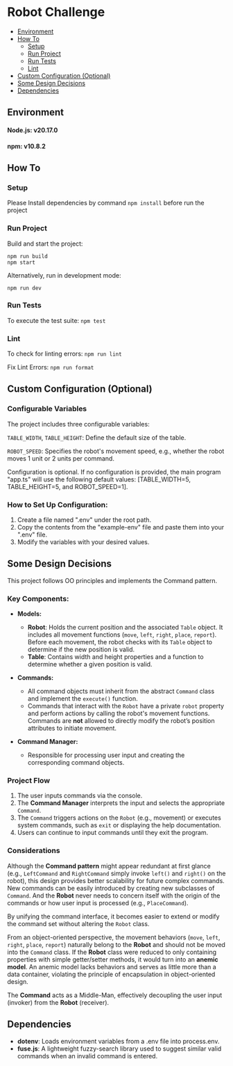# Robot Challenge

- [Environment](#environment)
- [How To](#how-to)
  - [Setup](#setup)
  - [Run Project](#run-project)
  - [Run Tests](#run-tests)
  - [Lint](#lint)
- [Custom Configuration (Optional)](#custom-configuration-optional)
- [Some Design Decisions](#some-design-decisions)
- [Dependencies](#dependencies)

## Environment

#### **Node.js**: v20.17.0

#### **npm**: v10.8.2


## How To

### Setup

Please Install dependencies by command `npm install` before run the project

### Run Project

Build and start the project:

```
npm run build
npm start
```

Alternatively, run in development mode:

```
npm run dev
```

### Run Tests

To execute the test suite: `npm test`

### Lint

To check for linting errors: `npm run lint`

Fix Lint Errors: `npm run format`

## Custom Configuration (Optional)

### Configurable Variables

The project includes three configurable variables:

`TABLE_WIDTH`, `TABLE_HEIGHT`: Define the default size of the table.

`ROBOT_SPEED`: Specifies the robot's movement speed, e.g., whether the robot moves 1 unit or 2 units per command.

Configuration is optional. If no configuration is provided, the main program "app.ts" will use the following default values: [TABLE_WIDTH=5, TABLE_HEIGHT=5, and ROBOT_SPEED=1].

### How to Set Up Configuration:

1. Create a file named ".env" under the root path.
2. Copy the contents from the "example-env" file and paste them into your ".env" file.
3. Modify the variables with your desired values.


## Some Design Decisions
This project follows OO principles and implements the Command pattern.

### Key Components:

- **Models:**
  - **Robot**: Holds the current position and the associated `Table` object. It includes all movement functions (`move`, `left`, `right`, `place`, `report`). Before each movement, the robot checks with its `Table` object to determine if the new position is valid.
  - **Table**: Contains width and height properties and a function to determine whether a given position is valid.

- **Commands:**
  - All command objects must inherit from the abstract `Command` class and implement the `execute()` function.
  - Commands that interact with the `Robot` have a private `robot` property and perform actions by calling the robot's movement functions. Commands are **not** allowed to directly modify the robot’s position attributes to initiate movement.

- **Command Manager:**
  - Responsible for processing user input and creating the corresponding command objects.

### Project Flow

1. The user inputs commands via the console.
2. The **Command Manager** interprets the input and selects the appropriate `Command`.
3. The `Command` triggers actions on the `Robot` (e.g., movement) or executes system commands, such as `exit` or displaying the help documentation.
4. Users can continue to input commands until they exit the program.

### Considerations

Although the **Command pattern** might appear redundant at first glance (e.g., `LeftCommand` and `RightCommand` simply invoke `left()` and `right()` on the robot), this design provides better scalability for future complex commands. New commands can be easily introduced by creating new subclasses of `Command`. And the **Robot** never needs to concern itself with the origin of the commands or how user input is processed (e.g., `PlaceCommand`).

By unifying the command interface, it becomes easier to extend or modify the command set without altering the `Robot` class.

From an object-oriented perspective, the movement behaviors (`move`, `left`, `right`, `place`, `report`) naturally belong to the **Robot** and should not be moved into the `Command` class. If the **Robot** class were reduced to only containing properties with simple getter/setter methods, it would turn into an **anemic model**. An anemic model lacks behaviors and serves as little more than a data container, violating the principle of encapsulation in object-oriented design.

The **Command** acts as a Middle-Man, effectively decoupling the user input (invoker) from the **Robot** (receiver).


## Dependencies

- **dotenv**: Loads environment variables from a .env file into process.env.
- **fuse.js**: A lightweight fuzzy-search library used to suggest similar valid commands when an invalid command is entered.



